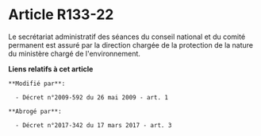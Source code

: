 # Article R133-22

Le secrétariat administratif des séances du conseil national et du comité permanent est assuré par la direction chargée de la
protection de la nature du ministère chargé de l'environnement.

**Liens relatifs à cet article**

	**Modifié par**:

	  - Décret n°2009-592 du 26 mai 2009 - art. 1

	**Abrogé par**:

	  - Décret n°2017-342 du 17 mars 2017 - art. 3
